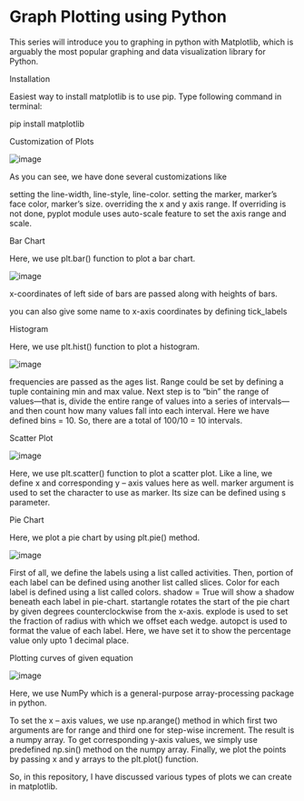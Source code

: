 # Graph Plotting using Python 

This series will introduce you to graphing in python with Matplotlib, which is arguably the most popular graphing and data visualization library for Python.

Installation

Easiest way to install matplotlib is to use pip. Type following command in terminal:

pip install matplotlib

Customization of Plots

![image](https://user-images.githubusercontent.com/22562694/120806767-dec84380-c564-11eb-9d04-5d616d3559ab.png)

As you can see, we have done several customizations like

setting the line-width, line-style, line-color.
setting the marker, marker’s face color, marker’s size.
overriding the x and y axis range. If overriding is not done, pyplot module uses auto-scale feature to set the axis range and scale.
 
Bar Chart

Here, we use plt.bar() function to plot a bar chart.

![image](https://user-images.githubusercontent.com/22562694/120807057-2c44b080-c565-11eb-8078-8cf2f1382bf9.png)

x-coordinates of left side of bars are passed along with heights of bars.

you can also give some name to x-axis coordinates by defining tick_labels

Histogram

Here, we use plt.hist() function to plot a histogram.

![image](https://user-images.githubusercontent.com/22562694/120807096-35358200-c565-11eb-953a-ff633b20bc4e.png)

frequencies are passed as the ages list.
Range could be set by defining a tuple containing min and max value.
Next step is to “bin” the range of values—that is, divide the entire range of values into a series of intervals—and then count how many values fall into each interval. Here we have defined bins = 10. So, there are a total of 100/10 = 10 intervals.

Scatter Plot

![image](https://user-images.githubusercontent.com/22562694/120807191-4d0d0600-c565-11eb-9c30-f44ee913629a.png)

Here, we use plt.scatter() function to plot a scatter plot.
Like a line, we define x and corresponding y – axis values here as well.
marker argument is used to set the character to use as marker. Its size can be defined using s parameter.

Pie Chart

Here, we plot a pie chart by using plt.pie() method.

![image](https://user-images.githubusercontent.com/22562694/120807314-72017900-c565-11eb-8a9c-64e90051a9a7.png)

First of all, we define the labels using a list called activities.
Then, portion of each label can be defined using another list called slices.
Color for each label is defined using a list called colors.
shadow = True will show a shadow beneath each label in pie-chart.
startangle rotates the start of the pie chart by given degrees counterclockwise from the x-axis.
explode is used to set the fraction of radius with which we offset each wedge.
autopct is used to format the value of each label. Here, we have set it to show the percentage value only upto 1 decimal place.

Plotting curves of given equation

![image](https://user-images.githubusercontent.com/22562694/120807430-8f364780-c565-11eb-9b95-dd96be28e355.png)

Here, we use NumPy which is a general-purpose array-processing package in python.

To set the x – axis values, we use np.arange() method in which first two arguments are for range and third one for step-wise increment. The result is a numpy array.
To get corresponding y-axis values, we simply use predefined np.sin() method on the numpy array.
Finally, we plot the points by passing x and y arrays to the plt.plot() function.

So, in this repository, I have discussed various types of plots we can create in matplotlib. 
